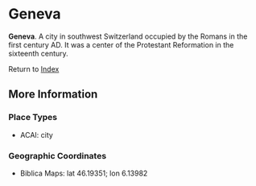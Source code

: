 # Geneva
**Geneva**. 
A city in southwest Switzerland occupied by the Romans in the first century AD. It was a center of the Protestant Reformation in the sixteenth century. 








Return to [Index](00-Index.md)

## More Information

### Place Types

* ACAI: city



### Geographic Coordinates

* Biblica Maps: lat 46.19351; lon 6.13982




